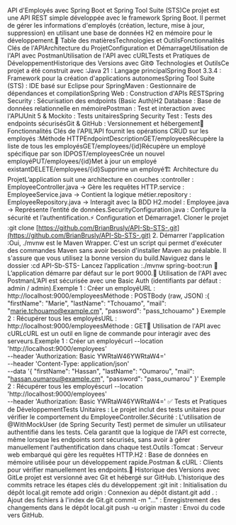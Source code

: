 API d'Employés avec Spring Boot et Spring Tool Suite (STS)Ce projet est une API REST simple développée avec le framework Spring Boot. Il permet de gérer les informations d'employés (création, lecture, mise à jour, suppression) en utilisant une base de données H2 en mémoire pour le développement.📑 Table des matièresTechnologies et OutilsFonctionnalités Clés de l'APIArchitecture du ProjetConfiguration et DémarrageUtilisation de l'API avec PostmanUtilisation de l'API avec cURLTests et Pratiques de DéveloppementHistorique des Versions avec Git⚙️ Technologies et OutilsCe projet a été construit avec :Java 21 : Langage principalSpring Boot 3.3.4 : Framework pour la création d'applications autonomesSpring Tool Suite (STS) : IDE basé sur Eclipse pour SpringMaven : Gestionnaire de dépendances et compilationSpring Web : Construction d'APIs RESTSpring Security : Sécurisation des endpoints (Basic Auth)H2 Database : Base de données relationnelle en mémoirePostman : Test et interaction avec l'APIJUnit 5 & Mockito : Tests unitairesSpring Security Test : Tests des endpoints sécurisésGit & GitHub : Versionnement et hébergement🚀 Fonctionnalités Clés de l'APIL’API fournit les opérations CRUD sur les employés :Méthode HTTPEndpointDescriptionGET/employeesRécupère la liste de tous les employésGET/employees/{id}Récupère un employé spécifique par son IDPOST/employeesCrée un nouvel employéPUT/employees/{id}Met à jour un employé existantDELETE/employees/{id}Supprime un employé🏗️ Architecture du ProjetL’application suit une architecture en couches :controller : EmployeeController.java → Gère les requêtes HTTP.service : EmployeeService.java → Contient la logique métier.repository : EmployeeRepository.java → Interagit avec la BDD H2.model : Employee.java → Représente l’entité de données.SecurityConfiguration.java : Configure la sécurité et l’authentification.⚡ Configuration et Démarrage1. Cloner le projet :git clone [https://github.com/BrianBrusly/API-Sb-STS-.git](https://github.com/BrianBrusly/API-Sb-STS-.git)
2. Démarrer l'application :Oui, ./mvnw est le Maven Wrapper. C'est un script qui permet d'exécuter des commandes Maven sans avoir besoin d'installer Maven au préalable. Il s'assure que vous utilisez la bonne version du build.Naviguez dans le dossier :cd API-Sb-STS-
Lancez l’application :./mvnw spring-boot:run
📌 L’application démarre par défaut sur le port 9000.🧪 Utilisation de l'API avec PostmanL’API est sécurisée avec une Basic Auth (identifiants par défaut : admin / admin).Exemple 1 : Créer un employéURL : http://localhost:9000/employeesMéthode : POSTBody (raw, JSON) :{
    "firstName": "Marie",
    "lastName": "Tchouamo",
    "mail": "marie.tchouamo@example.cm",
    "password": "pass_tchouamo"
}
Exemple 2 : Récupérer tous les employésURL : http://localhost:9000/employeesMéthode : GET🔗 Utilisation de l'API avec cURLcURL est un outil en ligne de commande pour interagir avec des serveurs.Exemple 1 : Créer un employécurl --location 'http://localhost:9000/employees' \
--header 'Authorization: Basic YWRtaW46YWRtaW4=' \
--header 'Content-Type: application/json' \
--data '{
    "firstName": "Hassan",
    "lastName": "Oumarou",
    "mail": "hassan.oumarou@example.cm",
    "password": "pass_oumarou"
}'
Exemple 2 : Récupérer tous les employéscurl --location 'http://localhost:9000/employees' \
--header 'Authorization: Basic YWRtaW46YWRtaW4='
✅ Tests et Pratiques de DéveloppementTests Unitaires : Le projet inclut des tests unitaires pour vérifier le comportement du EmployeeController.Sécurité : L'utilisation de @WithMockUser (de Spring Security Test) permet de simuler un utilisateur authentifié dans les tests. Cela garantit que la logique de l'API est correcte, même lorsque les endpoints sont sécurisés, sans avoir à gérer manuellement l'authentification dans chaque test.Outils :Tomcat : Serveur web embarqué qui gère les requêtes HTTP.H2 : Base de données en mémoire utilisée pour un développement rapide.Postman & cURL : Clients pour vérifier manuellement les endpoints.📜 Historique des Versions avec GitLe projet est versionné avec Git et hébergé sur GitHub. L'historique des commits retrace les étapes clés du développement :git init : Initialisation du dépôt local.git remote add origin : Connexion au dépôt distant.git add . : Ajout des fichiers à l'index de Git.git commit -m "..." : Enregistrement des changements dans le dépôt local.git push -u origin master : Envoi du code vers GitHub.
